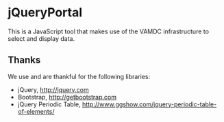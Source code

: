 jQueryPortal
============

This is a JavaScript tool that makes use of the VAMDC infrastructure to select and display data.

Thanks
-------

We use and are thankful for the following libraries:

* jQuery, http://jquery.com
* Bootstrap, http://getbootstrap.com
* jQuery Periodic Table, http://www.ggshow.com/jquery-periodic-table-of-elements/
